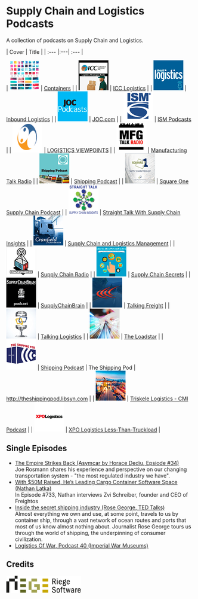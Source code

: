 # Supply Chain and Logistics Podcasts

A collection of podcasts on Supply Chain and Logistics.

| Cover | Title |
| :--- |:---| :--- |

| ![Containers](cover/containers.png) | [Containers](https://soundcloud.com/containersfmg "Containers") |
| ![ICC Logistics](cover/icc-logistics.png) | [ICC Logistics](https://soundcloud.com/containersfmg "ICC Logistics") |
| ![Inbound Logistics](cover/inbound-logistics.png) | [Inbound Logistics](http://www.inboundlogistics.com/cms/podcast "Inbound Logistics") |
| ![JOC.com ](cover/joc.png) | [JOC.com](https://soundcloud.com/the-journal-of-commerce "JOC.com") |
| ![ISM Podcasts](cover/ism-podcasts.png) | [ISM Podcasts](https://www.instituteforsupplymanagement.org/Podcasts "ISM Podcasts") |
| ![LOGISTICS VIEWPOINTS](cover/logistics-viewpoints.png) | [LOGISTICS VIEWPOINTS](https://logisticsviewpoints.com/resources/webcasts "LOGISTICS VIEWPOINTS") |
| ![Manufacturing Talk Radio](cover/manufacturing-talk-radio.png) | [Manufacturing Talk Radio](http://mfgtalkradio.com "Manufacturing Talk Radio") |
| ![Shipping Podcast](cover/shipping-podcast.png) | [Shipping Podcast](http://shippingpodcast.com "Shipping Podcast") |
| ![Square One Supply Chain Podcast](cover/square-one-supply-chain-podcast.png) | [Square One Supply Chain Podcast](https://www.investcalgaryregion.ca/square-one-supply-chain-podcast "Square One Supply Chain Podcast") |
| ![Straight Talk With Supply Chain Insights](cover/straight-talk-with-supply-chain-insights.png) | [Straight Talk With Supply Chain Insights](https://itunes.apple.com/us/podcast/straight-talk-supply-chain/id664901377 "Straight Talk With Supply Chain Insights") |
| ![Supply Chain and Logistics Management](cover/supply-chain-and-logistics-management.png) | [Supply Chain and Logistics Management](https://itunes.apple.com/itunes-u/supply-chain-logistics-management/id447339850 "Supply Chain and Logistics Management") |
| ![Supply Chain Radio](cover/supply-chain-radio.png) | [Supply Chain Radio](https://itunes.apple.com/de/podcast/supply-chain-radio/id983423048 "Supply Chain Radio") |
| ![Supply Chain Secrets](cover/supply-chain-secrets.png) | [Supply Chain Secrets](http://www.logisticsbureau.com/podcasts/ "Supply Chain Secrets") |
| ![SupplyChainBrain](cover/supplychainbrain.png) | [SupplyChainBrain](https://itunes.apple.com/us/podcast/the-supplychainbrain-podcast/id898142329 "SupplyChainBrain") |
| ![Talking Freight](cover/talking-freight.png) | [Talking Freight](http://cerasis.com/video-talking-freight "Talking Freight") |
| ![Talking Logistics](cover/talking-logistics.png) | [Talking Logistics](https://talkinglogistics.com "Talking Logistics") |
| ![The Loadstar](cover/the-loadstar.png) | [The Loadstar](https://soundcloud.com/the-loadstar "The Loadstar") |
| ![The Shipping Pod](cover/the-shipping-pod.png) | [Shipping Podcast](http://shippingpodcast.com "Shipping Podcast") | The Shipping Pod | http://theshippingpod.libsyn.com |
| ![Triskele Logistics - CMI Podcast](cover/triskele-logistics.png) | [Triskele Logistics - CMI Podcast](https://soundcloud.com/user-380624060 "Triskele Logistics - CMI Podcast") |
| ![XPO Logistics Less-Than-Truckload](cover/xpo-logistics.png) | [XPO Logistics Less-Than-Truckload](https://itunes.apple.com/us/podcast/xpo-logistics-less-than-truckload/id1095360303 "XPO Logistics Less-Than-Truckload") |

## Single Episodes

* [The Empire Strikes Back (Asymcar by Horace Dediu, Epsiode #34)](http://5by5.tv/asymcar/34)  
Joe Rosmann shares his experience and perspective on our changing transportation system - "the most regulated industry we have".
* [With $50M Raised, He’s Leading Cargo Container Software Space (Nathan Latka)](http://nathanlatka.com/thetop733)  
In Episode #733, Nathan interviews Zvi Schreiber, founder and CEO of Freightos
* [Inside the secret shipping industry (Rose George, TED Talks)](https://www.ted.com/talks/rose_george_inside_the_secret_shipping_industry)  
Almost everything we own and use, at some point, travels to us by container ship, through a vast network of ocean routes and ports that most of us know almost nothing about. Journalist Rose George tours us through the world of shipping, the underpinning of consumer civilization.
* [Logistics Of War, Podcast 40 (Imperial War Museums)](http://www.iwm.org.uk/history/podcasts/voices-of-the-first-world-war/podcast-40-logistics-of-war)

## Credits

<a href="https://www.riege.com" title="Riege Software"><img src="riege-software.png" width="200" height="46" alt="Riege Software"></a>